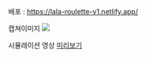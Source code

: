 배포 : https://lala-roulette-v1.netlify.app/

캡쳐이미지 <img src="https://lala-roulette-v1.netlify.app/images/capture-img.png">

시뮬레이션 영상
<a href="https://lala-roulette-v1.netlify.app/images/simulation.mp4">미리보기</a>

